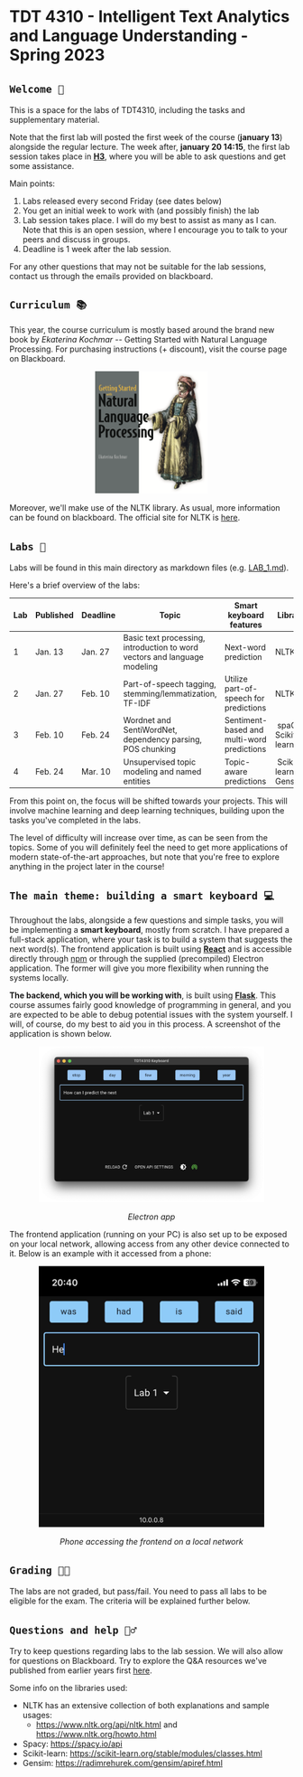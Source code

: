 # TDT 4310 - Intelligent Text Analytics and Language Understanding - Spring 2023

##  `Welcome 👋`
This is a space for the labs of TDT4310, including the tasks and supplementary material.

Note that the first lab will posted the first week of the course (**january 13**) alongside the regular lecture. The week after, **january 20 14:15**, the first lab session takes place in [**H3**](https://link.mazemap.com/xm0ZQ2gt), where you will be able to ask questions and get some assistance.

Main points:
1. Labs released every second Friday (see dates below)
2. You get an initial week to work with (and possibly finish) the lab
3. Lab session takes place. I will do my best to assist as many as I can. Note that this is an open session, where I encourage you to talk to your peers and discuss in groups.
4. Deadline is 1 week after the lab session.

For any other questions that may not be suitable for the lab sessions, contact us through the emails provided on blackboard.

## `Curriculum 📚`
This year, the course curriculum is mostly based around the brand new book by *Ekaterina Kochmar* -- Getting Started with Natural Language Processing. For purchasing instructions (+ discount), visit the course page on Blackboard.

<div style="text-align:center">
    <img src="assets/kochmar.png" width=200>
</div>

Moreover, we'll make use of the NLTK library. As usual, more information can be found on blackboard. The official site for NLTK is [here](https://www.nltk.org/book).

## `Labs 📝`
Labs will be found in this main directory as markdown files (e.g. [LAB_1.md](LAB_1.md)).

Here's a brief overview of the labs:

| Lab | Published | Deadline | Topic | Smart keyboard features | Libraries | Chapters |
| - | - | - | - | - | - | - |
| 1 | Jan. 13 | Jan. 27 | Basic text processing, introduction to word vectors and language modeling | Next-word prediction | NLTK | 2, 3 |
| 2 | Jan. 27 | Feb. 10 | Part-of-speech tagging, stemming/lemmatization, TF-IDF | Utilize part-of-speech for predictions | NLTK | 4, 5, 6 |
| 3 | Feb. 10 | Feb. 24 | Wordnet and SentiWordNet, dependency parsing, POS chunking | Sentiment-based and multi-word predictions | spaCy, Scikit-learn | 7, 8 |
| 4 | Feb. 24 | Mar. 10 | Unsupervised topic modeling and named entities | Topic-aware predictions | Scikit-learn, Gensim | 9, 10 |

From this point on, the focus will be shifted towards your projects. This will involve machine learning and deep learning techniques, building upon the tasks you've completed in the labs.

The level of difficulty will increase over time, as can be seen from the topics. Some of you will definitely feel the need to get more applications of modern state-of-the-art approaches, but note that you're free to explore anything in the project later in the course!

## `The main theme: building a smart keyboard 💻`
Throughout the labs, alongside a few questions and simple tasks, you will be implementing a **smart keyboard**, mostly from scratch. I have prepared a full-stack application, where your task is to build a system that suggests the next word(s). The frontend application is built using [**React**](https://reactjs.org/) and is accessible directly through [npm](https://www.npmjs.com) or through the supplied (precompiled) Electron application. The former will give you more flexibility when running the systems locally.

**The backend, which you will be working with**, is built using [**Flask**](https://palletsprojects.com/p/flask/). This course assumes fairly good knowledge of programming in general, and you are expected to be able to debug potential issues with the system yourself. I will, of course, do my best to aid you in this process. A screenshot of the application is shown below.

<div style="text-align:center">
    <img src="assets/electronapp.png" width=400>
    <p><i>Electron app</i></p>
</div>

The frontend application (running on your PC) is also set up to be exposed on your local network, allowing access from any other device connected to it. Below is an example with it accessed from a phone:

<div style="text-align:center">
    <img src="assets/lab_phone.png" width=400>
    <p><i>Phone accessing the frontend on a local network</i></p>
</div>

## `Grading 👨‍🏫`
The labs are not graded, but pass/fail. You need to pass all labs to be eligible for the exam. The criteria will be explained further below.

## `Questions and help 🙋‍♂️`
Try to keep questions regarding labs to the lab session. We will also allow for questions on Blackboard. Try to explore the Q&A resources we've published from earlier years first [here](https://github.com/tollefj/TDT4310-spring-2023).

Some info on the libraries used:
- NLTK has an extensive collection of both explanations and sample usages:
    - https://www.nltk.org/api/nltk.html and https://www.nltk.org/howto.html
- Spacy: https://spacy.io/api
- Scikit-learn: https://scikit-learn.org/stable/modules/classes.html
- Gensim: https://radimrehurek.com/gensim/apiref.html
